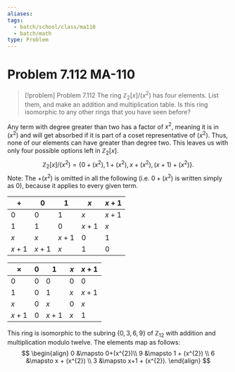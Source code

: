 ```yaml
---
aliases: 
tags:
  - batch/school/class/ma110
  - batch/math
type: Problem
---
```

# Problem 7.112 MA-110

> [!problem] Problem 7.112
> The ring $\mathbb{Z}_{2}[x]/(x^{2})$ has four elements. List them, and make an addition and multiplication table. Is this ring isomorphic to any other rings that you have seen before?

Any term with degree greater than two has a factor of $x^{2}$, meaning it is in $(x^{2})$ and will get absorbed if it is part of a coset representative of $(x^{2})$. Thus, none of our elements can have greater than degree two. This leaves us with only four possible options left in $\mathbb{Z}_{2}[x]$.
$$
\mathbb{Z}_{2}[x]/(x^{2}) =\{ 0+(x^{2}), 1+(x^{2}), x+(x^{2}), (x+1) + (x^{2}) \}.
$$
Note: The $+(x^{2})$ is omitted in all the following (i.e. $0+(x^{2})$ is written simply as $0$), because it applies to every given term.

| $+$ |$0$  |$1$  |$x$  |$x+1$|
| -------- | --- | --- | --- | --- |
|$0$       |$0$  |$1$  |$x$  |$x+1$|
|$1$       |$1$  |$0$  |$x+1$|$x$  |
|$x$       |$x$  |$x+1$|$0$  |$1$  |
|$x+1$     |$x+1$|$x$  |$1$  |$0$  | 

| $\times$ |$0$  |$1$  |$x$  |$x+1$|
| -------------- | --- | --- | --- | --- |
|$0$             |$0$  |$0$  |$0$  |$0$  |
|$1$             |$0$  |$1$  |$x$  |$x+1$|
|$x$             |$0$  |$x$  |$0$  |$x$  |
|$x+1$           |$0$  |$x+1$|$x$  |$1$  | 

This ring is isomorphic to the subring $\{ 0,3,6,9 \}$ of $\mathbb{Z}_{12}$ with addition and multiplication modulo twelve. The elements map as follows:
$$
\begin{align}
0 &\mapsto 0+(x^{2})\\
9 &\mapsto 1 + (x^{2}) \\
6 &\mapsto x + (x^{2}) \\
3 &\mapsto x+1 + (x^{2}).
\end{align}
$$
